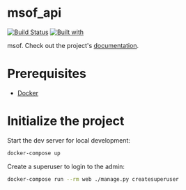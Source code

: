 # msof_api

[![Build Status](https://travis-ci.org/likelion-kookmin/msof_api.svg?branch=master)](https://travis-ci.org/likelion-kookmin/msof_api)
[![Built with](https://img.shields.io/badge/Built_with-Cookiecutter_Django_Rest-F7B633.svg)](https://github.com/agconti/cookiecutter-django-rest)

msof. Check out the project's [documentation](http://likelion-kookmin.github.io/msof_api/).

# Prerequisites

- [Docker](https://docs.docker.com/docker-for-mac/install/)

# Initialize the project

Start the dev server for local development:

```bash
docker-compose up
```

Create a superuser to login to the admin:

```bash
docker-compose run --rm web ./manage.py createsuperuser
```
